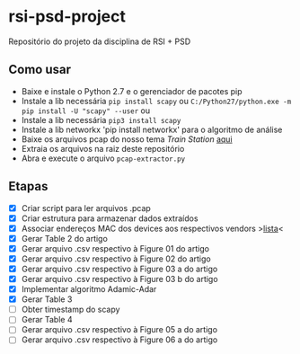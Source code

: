 # rsi-psd-project
Repositório do projeto da disciplina de RSI + PSD

## Como usar
- Baixe e instale o Python 2.7 e o gerenciador de pacotes pip
- Instale a lib necessária `pip install scapy` ou `C:/Python27/python.exe -m pip install -U "scapy" --user` ou
- Instale a lib necessária `pip3 install scapy`
- Instale a lib networkx 'pip install networkx' para o algoritmo de análise
- Baixe os arquivos pcap do nosso tema *Train Station* [aqui](https://drive.google.com/file/d/1YdBczL5VtOLT5C1T429q6Ovu1qHvprgh/view)
- Extraia os arquivos na raiz deste repositório
- Abra e execute o arquivo `pcap-extractor.py`

## Etapas
* [x] Criar script para ler arquivos .pcap
* [x] Criar estrutura para armazenar dados extraídos
* [x] Associar endereços MAC dos devices aos respectivos vendors >[lista](https://gist.github.com/aallan/b4bb86db86079509e6159810ae9bd3e4)<
* [x] Gerar Table 2 do artigo
* [x] Gerar arquivo .csv respectivo à Figure 01 do artigo
* [x] Gerar arquivo .csv respectivo à Figure 02 do artigo
* [x] Gerar arquivo .csv respectivo à Figure 03 a do artigo
* [x] Gerar arquivo .csv respectivo à Figure 03 b do artigo
* [x] Implementar algoritmo Adamic-Adar
* [x] Gerar Table 3
* [ ] Obter timestamp do scapy
* [ ] Gerar Table 4
* [ ] Gerar arquivo .csv respectivo à Figure 05 a do artigo
* [ ] Gerar arquivo .csv respectivo à Figure 06 a do artigo
